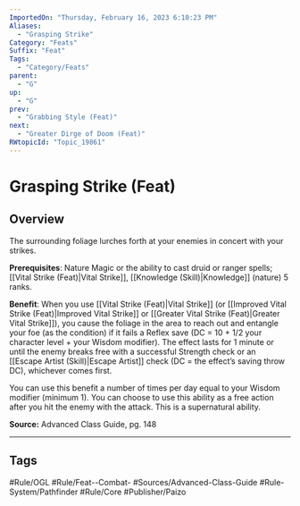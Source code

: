 ```yaml
---
ImportedOn: "Thursday, February 16, 2023 6:10:23 PM"
Aliases:
  - "Grasping Strike"
Category: "Feats"
Suffix: "Feat"
Tags:
  - "Category/Feats"
parent:
  - "G"
up:
  - "G"
prev:
  - "Grabbing Style (Feat)"
next:
  - "Greater Dirge of Doom (Feat)"
RWtopicId: "Topic_19861"
---
```

# Grasping Strike (Feat)
## Overview
The surrounding foliage lurches forth at your enemies in concert with your strikes.

**Prerequisites**: Nature Magic or the ability to cast druid or ranger spells; [[Vital Strike (Feat)|Vital Strike]], [[Knowledge (Skill)|Knowledge]] (nature) 5 ranks.

**Benefit**: When you use [[Vital Strike (Feat)|Vital Strike]] (or [[Improved Vital Strike (Feat)|Improved Vital Strike]] or [[Greater Vital Strike (Feat)|Greater Vital Strike]]), you cause the foliage in the area to reach out and entangle your foe (as the condition) if it fails a Reflex save (DC = 10 + 1/2 your character level + your Wisdom modifier). The effect lasts for 1 minute or until the enemy breaks free with a successful Strength check or an [[Escape Artist (Skill)|Escape Artist]] check (DC = the effect’s saving throw DC), whichever comes first.

You can use this benefit a number of times per day equal to your Wisdom modifier (minimum 1). You can choose to use this ability as a free action after you hit the enemy with the attack. This is a supernatural ability.

**Source:** Advanced Class Guide, pg. 148


---
## Tags
#Rule/OGL #Rule/Feat--Combat- #Sources/Advanced-Class-Guide #Rule-System/Pathfinder #Rule/Core #Publisher/Paizo

